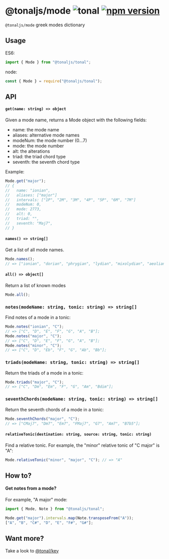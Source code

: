 # @tonaljs/mode ![tonal](https://img.shields.io/badge/@tonaljs-mode-yellow.svg?style=flat-square) [![npm version](https://img.shields.io/npm/v/@tonaljs/mode.svg?style=flat-square)](https://www.npmjs.com/package/@tonaljs/mode)

`@tonaljs/mode` greek modes dictionary

## Usage

ES6:

```js
import { Mode } from "@tonaljs/tonal";
```

node:

```js
const { Mode } = require("@tonaljs/tonal");
```

## API

#### `get(name: string) => object`

Given a mode name, returns a Mode object with the following fields:

- name: the mode name
- aliases: alternative mode names
- modeNum: the mode number (0...7)
- mode: the mode number
- alt: the alterations
- triad: the triad chord type
- seventh: the seventh chord type

Example:

```js
Mode.get("major");
// {
//   name: "ionian",
//   aliases: ["major"]
//   intervals: ["1P", "2M", "3M", "4P", "5P", "6M", "7M"]
//   modeNum: 0,
//   mode: 2773,
//   alt: 0,
//   triad: "",
//   seventh: "Maj7",
// }
```

#### `names() => string[]`

Get a list of all mode names.

```js
Mode.names();
// => ["ionian", "dorian", "phrygian", "lydian", "mixolydian", "aeolian", "locrian"];
```

#### `all() => object[]`

Return a list of known modes

```js
Mode.all();
```

### `notes(modeName: string, tonic: string) => string[]`

Find notes of a mode in a tonic:

```js
Mode.notes("ionian", "C");
// => ["C", "D", "E", "F", "G", "A", "B"];
Mode.notes("major", "C");
// => ["C", "D", "E", "F", "G", "A", "B"];
Mode.notes("minor", "C");
// => ["C", "D", "Eb", "F", "G", "Ab", "Bb"];
```

### `triads(modeName: string, tonic: string) => string[]`

Return the triads of a mode in a tonic:

```js
Mode.triads("major", "C");
// => ["C", "Dm", "Em", "F", "G", "Am", "Bdim"];
```

### `seventhChords(modeName: string, tonic: string) => string[]`

Return the seventh chords of a mode in a tonic:

```js
Mode.seventhChords("major", "C");
// => ["CMaj7", "Dm7", "Em7", "FMaj7", "G7", "Am7", "B7b5"];
```

#### `relativeTonic(destination: string, source: string, tonic: string)`

Find a relative tonic. For example, the "minor" relative tonic of "C major" is "A":

```js
Mode.relativeTonic("minor", "major", "C"); // => "A"
```

## How to?

#### Get notes from a mode?

For example, "A major" mode:

```js
import { Mode, Note } from "@tonaljs/tonal";

Mode.get("major").intervals.map(Note.transposeFrom("A"));
["A", "B", "C#", "D", "E", "F#", "G#"];
```

## Want more?

Take a look to [@tonal/key](/packages/key)
